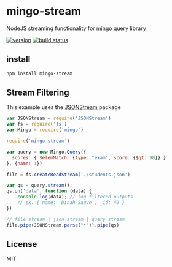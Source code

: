 # mingo-stream
NodeJS streaming functionality for [mingo](https://github.com/kofrasa/mingo) query library

[![version](https://img.shields.io/npm/v/mingo-stream.svg)](https://www.npmjs.org/package/mingo-stream)
[![build status](https://secure.travis-ci.org/kofrasa/mingo-stream.png)](http://travis-ci.org/kofrasa/mingo-stream)

## install
```sh
npm install mingo-stream
```

## Stream Filtering
This example uses the [JSONStream](https://www.npmjs.com/package/JSONStream) package
```js
var JSONStream = require('JSONStream')
var fs = require('fs')
var Mingo = require('mingo')

require('mingo-stream')

var query = new Mingo.Query({
  scores: { $elemMatch: {type: "exam", score: {$gt: 90}} }
}, {name: 1})

file = fs.createReadStream('./students.json')

var qs = query.stream();
qs.on('data', function (data) {
    console.log(data); // log filtered outputs
    // ex. { name: 'Dinah Sauve', _id: 49 }
})

// file stream | json stream | query stream
file.pipe(JSONStream.parse("*")).pipe(qs)
```

## License
MIT